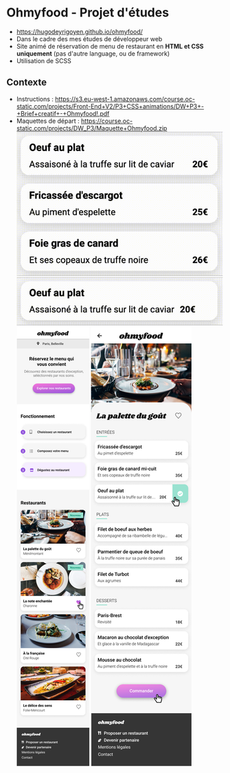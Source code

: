 # Ohmyfood - Projet d'études

- https://hugodeyrigoyen.github.io/ohmyfood/
- Dans le cadre des mes études de développeur web
- Site animé de réservation de menu de restaurant en **HTML et CSS uniquement** (pas d'autre language, ou de framework)
- Utilisation de SCSS

## Contexte

- Instructions :
  https://s3.eu-west-1.amazonaws.com/course.oc-static.com/projects/Front-End+V2/P3+CSS+animations/DW+P3+-+Brief+creatif+-+Ohmyfood!.pdf
- Maquettes de départ :
  https://course.oc-static.com/projects/DW_P3/Maquette+Ohmyfood.zip
  ![Animation Page Menu](assets/maquette/Animations/Animation_PageMenu_Apparition.gif "Animation Page Menu")
  ![Animation Menu](assets/maquette/Animations/Animation_PageMenu_Selection.gif "Animation Menu")
  ![Maquette Accueil](assets/maquette/accueil.png "Maquette Accueil")
  ![Maquette Menu](assets/maquette/menu-la-palette-du-gout.png "Maquette Menu")

